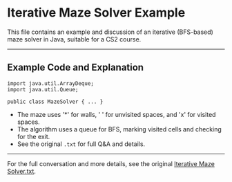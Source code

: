 # Iterative Maze Solver Example

This file contains an example and discussion of an iterative (BFS-based) maze solver in Java, suitable for a CS2 course.

---

## Example Code and Explanation

```
import java.util.ArrayDeque;
import java.util.Queue;

public class MazeSolver { ... }
```

- The maze uses '*' for walls, ' ' for unvisited spaces, and 'x' for visited spaces.
- The algorithm uses a queue for BFS, marking visited cells and checking for the exit.
- See the original `.txt` for full Q&A and details.

---

For the full conversation and more details, see the original [Iterative Maze Solver.txt](/files/Iterative_hasNext%20Maze%20Solver.txt).
